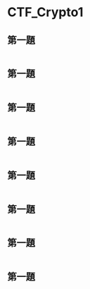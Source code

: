 # CTF_Crypto1
## 第一題
```

```

## 第一題
```

```

## 第一題
```

```

## 第一題
```

```


## 第一題
```

```


## 第一題
```

```


## 第一題
```

```


## 第一題
```

```
